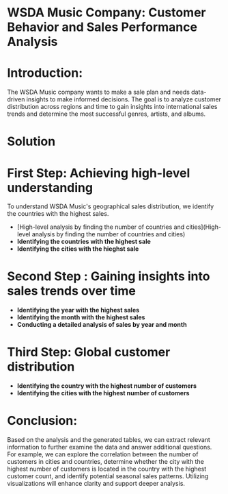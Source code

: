 # WSDA Music Company: Customer Behavior and Sales Performance Analysis

# Introduction:
The WSDA Music company wants to make a sale plan and needs data-driven insights to make informed decisions.
The goal is to analyze customer distribution across regions and time to gain insights into international sales trends and determine the most successful genres, artists, and albums.

##
# Solution

# First Step: Achieving high-level understanding
To understand WSDA Music's geographical sales distribution, we identify the countries with the highest sales.
- [High-level analysis by finding the number of countries and cities](High-level analysis by finding the number of countries and cities)
- **Identifying the countries with the highest sale**
- **Identifying the cities with the hieghst sale**

# Second Step : Gaining insights into sales trends over time
- **Identifying the year with the highest sales**
- **Identifying the month with the highest sales**
- **Conducting a detailed analysis of sales by year and month**

# Third Step: Global customer distribution
- **Identifying the country with the highest number of customers**
- **Identifying the cities with the highest number of customers**

# Conclusion:
Based on the analysis and the generated tables, we can extract relevant information to further examine the data and answer additional questions. For example, we can explore the correlation between the number of customers in cities and countries, determine whether the city with the highest number of customers is located in the country with the highest customer count, and identify potential seasonal sales patterns. Utilizing visualizations will enhance clarity and support deeper analysis.
